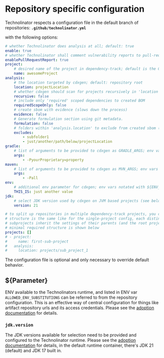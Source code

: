 # Repository specific configuration

Technolinator respects a configuration file in the default branch of repositories:
**`.github/technolinator.yml`**

with the following options:
```yaml
# whether Technolinator does analysis at all; default: true
enable: true
# whether Technolinator shall comment vulnerability reports to pull-requests
enablePullRequestReport: true
project:
    # desired name of the project in dependency-track; default is the GitHub repository name
    name: awesomeProject
analysis:
    # the location targeted by cdxgen; default: repository root
    location: projectLocation
    # whether cdxgen should scan for projects recursively in 'location' or only 'location' itself; default: true
    recursive: false
    # include only 'required' scoped dependencies to created BOM
    requiredScopeOnly: false
    # create sbom with evidence (slows down the process)
    evidence: false
    # Generate formulation section using git metadata.
    formulation: false
    # folders within 'analysis.location' to exclude from created sbom (e.g. non-production stuff)
    excludes:
        - subfolder1
        - just/another/path/below/projectLocation
gradle:
    # list of arguments to be provided to cdxgen as GRADLE_ARGS; env vars notated with ${ENV_VAR} will be resolved (see below)
    args:
        - -PyourProprietary=property
maven:
    # list of arguments to be provided to cdxgen as MVN_ARGS; env vars notated with ${ENV_VAR} will be resolved (see below)
    args:
        - -Pall
env:
    # additional env parameter for cdxgen; env vars notated with ${ENV_VAR} will be resolved (see below)
    THIS_IS: just another value
jdk:
    # select JDK version used by cdxgen on JVM based projects (see below)
    version: 21

# to split up repositories in multiple dependency-track projects, you can recursively configure subprojects.
# structure is the same like for the single-project config, each distinct project will result in one dependency-track project.
# subprojects inherit the settings of their parents (and the root project)
# minimal required structure is shown below
projects: []
# - project:
#     name: first-sub-project
#   analysis:
#     location: projects/sub_project_1
```

The configuration file is optional and only necessary to override default behavior.

## ${Parameter}

ENV available to the Technolinators runtime, and listed in ENV var `ALLOWED_ENV_SUBSTITUTIONS` can be referred to from the repository configuration.
This is an effective way of central configuration for things like artifact repository urls and its access credentials.
Please see the [adoption documentation](Adoption.md) for details.

### `jdk.version`

The JDK versions available for selection need to be provided and configured to the Technolinator runtime.
Please see the [adoption documentation](Adoption.md) for details, in the default runtime container, there's JDK 21 (default) and JDK 17 built in.
